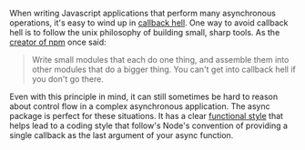 When writing Javascript applications that perform many asynchronous operations, it's easy to wind up in [callback hell](http://callbackhell.com/). One way to avoid callback hell is to follow the unix philosophy of building small, sharp tools. As the [creator of npm](https://twitter.com/izs) once said:

> Write small modules that each do one thing, and assemble them into other modules that do a bigger thing. You can't get into callback hell if you don't go there.

Even with this principle in mind, it can still sometimes be hard to reason about control flow in a complex asynchronous application. The async package is perfect for these situations. It has a clear [functional style](https://github.com/caolan/async#asyncjs) that helps lead to a coding style that follow's Node's convention of providing a single callback as the last argument of your async function.
